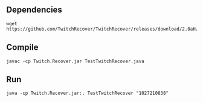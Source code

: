 


## Dependencies

```
wget https://github.com/TwitchRecover/TwitchRecover/releases/download/2.0aH/Twitch.Recover.jar
```

## Compile

```
javac -cp Twitch.Recover.jar TestTwitchRecover.java
```

## Run

```
java -cp Twitch.Recover.jar:. TestTwitchRecover "1027210838"
```
